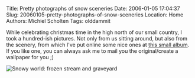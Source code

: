 Title: Pretty photographs of snow sceneries
Date: 2006-01-05 17:04:37
Slug: 20060105-pretty-photographs-of-snow-sceneries
Location: Home
Authors: Michiel Scholten
Tags: olddammit

<p>While celebrating christmas time in the high north of our small country, I took a hundred-ish pictures. Not only from us sitting around, but also from the scenery, from which I've put online some nice ones at <a href="http://luna.aquariusoft.org/albums/christmas2005/">this small album</a>. If you like one, you can always ask me to mail you the original/create a wallpaper for you ;)</p>

<div class="content-image"><div><img src="/~mbscholt/images/content/snowy_world.jpg" alt="Snowy world: frozen stream and graveyard" title="Snowy world: frozen stream and graveyard" /></div></div>
<br style="clear: both;" />